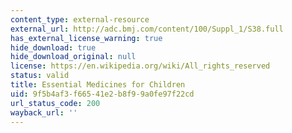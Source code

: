 ```yaml
---
content_type: external-resource
external_url: http://adc.bmj.com/content/100/Suppl_1/S38.full
has_external_license_warning: true
hide_download: true
hide_download_original: null
license: https://en.wikipedia.org/wiki/All_rights_reserved
status: valid
title: Essential Medicines for Children
uid: 9f5b4af3-f665-41e2-b8f9-9a0fe97f22cd
url_status_code: 200
wayback_url: ''
---
```


